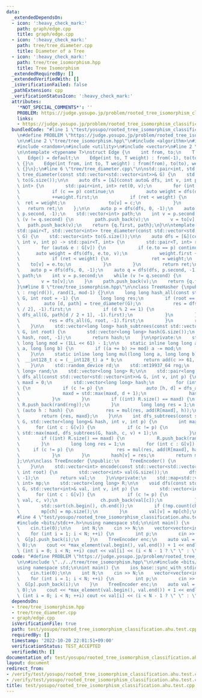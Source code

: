 ```yaml
---
data:
  _extendedDependsOn:
  - icon: ':heavy_check_mark:'
    path: graph/edge.cpp
    title: graph/edge.cpp
  - icon: ':heavy_check_mark:'
    path: tree/tree_diameter.cpp
    title: Diameter of a Tree
  - icon: ':heavy_check_mark:'
    path: tree/tree_isomorphism.hpp
    title: Tree Isomorphism
  _extendedRequiredBy: []
  _extendedVerifiedWith: []
  _isVerificationFailed: false
  _pathExtension: cpp
  _verificationStatusIcon: ':heavy_check_mark:'
  attributes:
    '*NOT_SPECIAL_COMMENTS*': ''
    PROBLEM: https://judge.yosupo.jp/problem/rooted_tree_isomorphism_classification
    links:
    - https://judge.yosupo.jp/problem/rooted_tree_isomorphism_classification
  bundledCode: "#line 1 \"test/yosupo/rooted_tree_isomorphism_classification.ahu.test.cpp\"\
    \n#define PROBLEM \"https://judge.yosupo.jp/problem/rooted_tree_isomorphism_classification\"\
    \n\n#line 2 \"tree/tree_isomorphism.hpp\"\n#include <algorithm>\n#include <map>\n\
    #include <random>\n#include <utility>\n#include <vector>\n#line 2 \"graph/edge.cpp\"\
    \n\ntemplate <typename T>\nstruct Edge {\n    int from, to;\n    T weight;\n \
    \   Edge() = default;\n    Edge(int to, T weight) : from(-1), to(to), weight(weight)\
    \ {}\n    Edge(int from, int to, T weight) : from(from), to(to), weight(weight)\
    \ {}\n};\n#line 6 \"tree/tree_diameter.cpp\"\n\nstd::pair<int, std::vector<int>>\
    \ tree_diameter(const std::vector<std::vector<int>>& G) {\n    std::vector<int>\
    \ to(G.size());\n\n    auto dfs = [&](const auto& dfs, int v, int p) -> std::pair<int,\
    \ int> {\n        std::pair<int, int> ret(0, v);\n        for (int c : G[v]) {\n\
    \            if (c == p) continue;\n            auto weight = dfs(dfs, c, v);\n\
    \            ++weight.first;\n            if (ret < weight) {\n              \
    \  ret = weight;\n                to[v] = c;\n            }\n        }\n     \
    \   return ret;\n    };\n\n    auto p = dfs(dfs, 0, -1);\n    auto q = dfs(dfs,\
    \ p.second, -1);\n    std::vector<int> path;\n    int v = p.second;\n    while\
    \ (v != q.second) {\n        path.push_back(v);\n        v = to[v];\n    }\n \
    \   path.push_back(v);\n    return {q.first, path};\n}\n\ntemplate <typename T>\n\
    std::pair<T, std::vector<int>> tree_diameter(const std::vector<std::vector<Edge<T>>>&\
    \ G) {\n    std::vector<int> to(G.size());\n\n    auto dfs = [&](const auto& dfs,\
    \ int v, int p) -> std::pair<T, int> {\n        std::pair<T, int> ret(0, v);\n\
    \        for (auto& e : G[v]) {\n            if (e.to == p) continue;\n      \
    \      auto weight = dfs(dfs, e.to, v);\n            weight.first += e.weight;\n\
    \            if (ret < weight) {\n                ret = weight;\n            \
    \    to[v] = e.to;\n            }\n        }\n        return ret;\n    };\n\n\
    \    auto p = dfs(dfs, 0, -1);\n    auto q = dfs(dfs, p.second, -1);\n    std::vector<int>\
    \ path;\n    int v = p.second;\n    while (v != q.second) {\n        path.push_back(v);\n\
    \        v = to[v];\n    }\n    path.push_back(v);\n    return {q.first, path};\n\
    }\n#line 8 \"tree/tree_isomorphism.hpp\"\n\nclass TreeHasher {\npublic:\n    TreeHasher()\
    \ : rng(rd()), rand(1, mod-1) {}\n\n    long long hash_all(const std::vector<std::vector<int>>&\
    \ G, int root = -1) {\n        long long res;\n        if (root == -1) {\n   \
    \         auto [d, path] = tree_diameter(G);\n            res = dfs_all(G, path[d\
    \ / 2], -1).first;\n            if (d % 2 == 1) {\n                res = std::min(res,\
    \ dfs_all(G, path[d / 2 + 1], -1).first);\n            }\n        } else {\n \
    \           res = dfs_all(G, root, -1).first;\n        }\n        return res;\n\
    \    }\n\n    std::vector<long long> hash_subtrees(const std::vector<std::vector<int>>&\
    \ G, int root) {\n        std::vector<long long> hash(G.size());\n        dfs_subtrees(G,\
    \ hash, root, -1);\n        return hash;\n    }\n\nprivate:\n    static constexpr\
    \ long long mod = (1LL << 61) - 1;\n\n    static inline long long add(long long\
    \ a, long long b) {\n        if ((a += b) >= mod) a -= mod;\n        return a;\n\
    \    }\n\n    static inline long long mul(long long a, long long b) {\n      \
    \  __int128_t c = (__int128_t) a * b;\n        return add(c >> 61, c & mod);\n\
    \    }\n\n    std::random_device rd;\n    std::mt19937_64 rng;\n    std::uniform_int_distribution<long\
    \ long> rand;\n    std::vector<long long> R;\n\n    std::pair<long long, int>\
    \ dfs_all(const std::vector<std::vector<int>>& G, int v, int p) {\n        int\
    \ maxd = 0;\n        std::vector<long long> hash;\n        for (int c : G[v])\
    \ {\n            if (c != p) {\n                auto [h, d] = dfs_all(G, c, v);\n\
    \                maxd = std::max(maxd, d + 1);\n                hash.push_back(h);\n\
    \            }\n        }\n        if ((int) R.size() == maxd) {\n           \
    \ R.push_back(rand(rng));\n        }\n        long long res = 1;\n        for\
    \ (auto h : hash) {\n            res = mul(res, add(R[maxd], h));\n        }\n\
    \        return {res, maxd};\n    }\n\n    int dfs_subtrees(const std::vector<std::vector<int>>&\
    \ G, std::vector<long long>& hash, int v, int p) {\n        int maxd = 0;\n  \
    \      for (int c : G[v]) {\n            if (c != p) {\n                maxd =\
    \ std::max(maxd, dfs_subtrees(G, hash, c, v) + 1);\n            }\n        }\n\
    \        if ((int) R.size() == maxd) {\n            R.push_back(rand(rng));\n\
    \        }\n        long long res = 1;\n        for (int c : G[v]) {\n       \
    \     if (c != p) {\n                res = mul(res, add(R[maxd], hash[c]));\n\
    \            }\n        }\n        hash[v] = res;\n        return maxd;\n    }\n\
    };\n\n\nclass TreeEncoder {\npublic:\n    TreeEncoder() {\n        mp[{}] = 0;\n\
    \    }\n\n    std::vector<int> encode(const std::vector<std::vector<int>>& G,\
    \ int root) {\n        std::vector<int> val(G.size());\n        dfs(G, val, root,\
    \ -1);\n        return val;\n    }\n\nprivate:\n    std::map<std::vector<int>,\
    \ int> mp;\n    std::vector<long long> R;\n\n    void dfs(const std::vector<std::vector<int>>&\
    \ G, std::vector<int>& val, int v, int p) {\n        std::vector<int> ch;\n  \
    \      for (int c : G[v]) {\n            if (c != p) {\n                dfs(G,\
    \ val, c, v);\n                ch.push_back(val[c]);\n            }\n        }\n\
    \        std::sort(ch.begin(), ch.end());\n        if (!mp.count(ch)) {\n    \
    \        mp[ch] = mp.size();\n        }\n        val[v] = mp[ch];\n    }\n};\n\
    #line 4 \"test/yosupo/rooted_tree_isomorphism_classification.ahu.test.cpp\"\n\n\
    #include <bits/stdc++.h>\nusing namespace std;\n\nint main() {\n    ios_base::sync_with_stdio(false);\n\
    \    cin.tie(0);\n\n    int N;\n    cin >> N;\n    vector<vector<int>> G(N);\n\
    \    for (int i = 1; i < N; ++i) {\n        int p;\n        cin >> p;\n      \
    \  G[p].push_back(i);\n    }\n    TreeEncoder enc;\n    auto val = enc.encode(G,\
    \ 0);\n    cout << *max_element(val.begin(), val.end()) + 1 << endl;\n    for\
    \ (int i = 0; i < N; ++i) cout << val[i] << (i < N - 1 ? \" \" : \"\\n\");\n}\n"
  code: "#define PROBLEM \"https://judge.yosupo.jp/problem/rooted_tree_isomorphism_classification\"\
    \n\n#include \"../../tree/tree_isomorphism.hpp\"\n\n#include <bits/stdc++.h>\n\
    using namespace std;\n\nint main() {\n    ios_base::sync_with_stdio(false);\n\
    \    cin.tie(0);\n\n    int N;\n    cin >> N;\n    vector<vector<int>> G(N);\n\
    \    for (int i = 1; i < N; ++i) {\n        int p;\n        cin >> p;\n      \
    \  G[p].push_back(i);\n    }\n    TreeEncoder enc;\n    auto val = enc.encode(G,\
    \ 0);\n    cout << *max_element(val.begin(), val.end()) + 1 << endl;\n    for\
    \ (int i = 0; i < N; ++i) cout << val[i] << (i < N - 1 ? \" \" : \"\\n\");\n}"
  dependsOn:
  - tree/tree_isomorphism.hpp
  - tree/tree_diameter.cpp
  - graph/edge.cpp
  isVerificationFile: true
  path: test/yosupo/rooted_tree_isomorphism_classification.ahu.test.cpp
  requiredBy: []
  timestamp: '2022-10-20 22:01:51+09:00'
  verificationStatus: TEST_ACCEPTED
  verifiedWith: []
documentation_of: test/yosupo/rooted_tree_isomorphism_classification.ahu.test.cpp
layout: document
redirect_from:
- /verify/test/yosupo/rooted_tree_isomorphism_classification.ahu.test.cpp
- /verify/test/yosupo/rooted_tree_isomorphism_classification.ahu.test.cpp.html
title: test/yosupo/rooted_tree_isomorphism_classification.ahu.test.cpp
---
```

